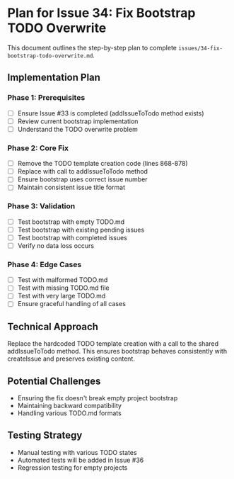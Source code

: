 # Plan for Issue 34: Fix Bootstrap TODO Overwrite

This document outlines the step-by-step plan to complete `issues/34-fix-bootstrap-todo-overwrite.md`.

## Implementation Plan

### Phase 1: Prerequisites
- [ ] Ensure Issue #33 is completed (addIssueToTodo method exists)
- [ ] Review current bootstrap implementation
- [ ] Understand the TODO overwrite problem

### Phase 2: Core Fix
- [ ] Remove the TODO template creation code (lines 868-878)
- [ ] Replace with call to addIssueToTodo method
- [ ] Ensure bootstrap uses correct issue number
- [ ] Maintain consistent issue title format

### Phase 3: Validation
- [ ] Test bootstrap with empty TODO.md
- [ ] Test bootstrap with existing pending issues
- [ ] Test bootstrap with completed issues
- [ ] Verify no data loss occurs

### Phase 4: Edge Cases
- [ ] Test with malformed TODO.md
- [ ] Test with missing TODO.md file
- [ ] Test with very large TODO.md
- [ ] Ensure graceful handling of all cases

## Technical Approach
Replace the hardcoded TODO template creation with a call to the shared addIssueToTodo method. This ensures bootstrap behaves consistently with createIssue and preserves existing content.

## Potential Challenges
- Ensuring the fix doesn't break empty project bootstrap
- Maintaining backward compatibility
- Handling various TODO.md formats

## Testing Strategy
- Manual testing with various TODO states
- Automated tests will be added in Issue #36
- Regression testing for empty projects